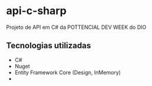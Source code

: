 # api-c-sharp

<div>Projeto de API em C# da POTTENCIAL DEV WEEK do DIO</div>

## Tecnologias utilizadas

- C#
- Nuget
- Entity Framework Core (Design, InMemory)
- 